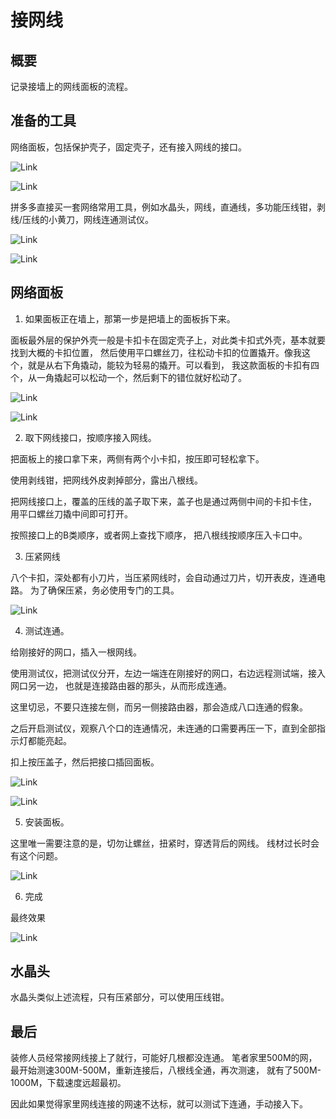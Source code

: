 # 接网线

## 概要

记录接墙上的网线面板的流程。

## 准备的工具

网络面板，包括保护壳子，固定壳子，还有接入网线的接口。

![Link](./images/panel_1.jpg)

![Link](./images/panel_2.jpg)

拼多多直接买一套网络常用工具，例如水晶头，网线，直通线，多功能压线钳，剥线/压线的小黄刀，网线连通测试仪。

![Link](./images/all_tools.jpg)

![Link](./images/tool_1.jpg)

## 网络面板

1. 如果面板正在墙上，那第一步是把墙上的面板拆下来。

面板最外层的保护外壳一般是卡扣卡在固定壳子上，对此类卡扣式外壳，基本就要找到大概的卡扣位置，
然后使用平口螺丝刀，往松动卡扣的位置撬开。像我这个，就是从右下角撬动，能较为轻易的撬开。可以看到，
我这款面板的卡扣有四个，从一角撬起可以松动一个，然后剩下的错位就好松动了。

![Link](./images/panel_fixed.jpg)

![Link](./images/open_panel.png)

2. 取下网线接口，按顺序接入网线。  

把面板上的接口拿下来，两侧有两个小卡扣，按压即可轻松拿下。

使用剥线钳，把网线外皮剥掉部分，露出八根线。

把网线接口上，覆盖的压线的盖子取下来，盖子也是通过两侧中间的卡扣卡住，
用平口螺丝刀撬中间即可打开。

按照接口上的B类顺序，或者网上查找下顺序，
把八根线按顺序压入卡口中。

3. 压紧网线

八个卡扣，深处都有小刀片，当压紧网线时，会自动通过刀片，切开表皮，连通电路。
为了确保压紧，务必使用专门的工具。

![Link](./images/press.jpg)

4. 测试连通。

给刚接好的网口，插入一根网线。

使用测试仪，把测试仪分开，左边一端连在刚接好的网口，右边远程测试端，接入网口另一边，
也就是连接路由器的那头，从而形成连通。

这里切忌，不要只连接左侧，而另一侧接路由器，那会造成八口连通的假象。

之后开启测试仪，观察八个口的连通情况，未连通的口需要再压一下，直到全部指示灯都能亮起。

扣上按压盖子，然后把接口插回面板。

![Link](./images/left.jpg)

![Link](./images/right.jpg)

5. 安装面板。

这里唯一需要注意的是，切勿让螺丝，扭紧时，穿透背后的网线。
线材过长时会有这个问题。

![Link](./images/error_insert.jpg)

6. 完成

最终效果

![Link](./images/success.jpg)

## 水晶头


水晶头类似上述流程，只有压紧部分，可以使用压线钳。

## 最后

装修人员经常接网线接上了就行，可能好几根都没连通。
笔者家里500M的网，最开始测速300M-500M，重新连接后，八根线全通，再次测速，
就有了500M-1000M，下载速度远超最初。

因此如果觉得家里网线连接的网速不达标，就可以测试下连通，手动接入下。